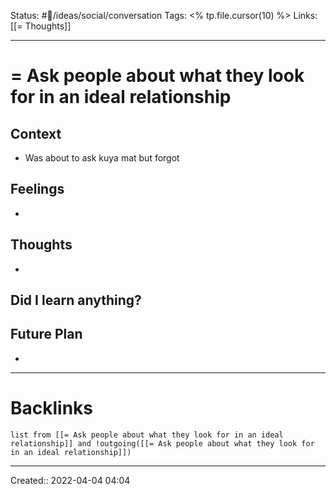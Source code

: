 Status: #💭/ideas/social/conversation 
Tags: <% tp.file.cursor(10) %>
Links: [[= Thoughts]]
___
# = Ask people about what they look for in an ideal relationship
## Context
- Was about to ask kuya mat but forgot

## Feelings
 - 

## Thoughts
- 

**Did I learn anything?**
- 
## Future Plan
- 
___
# Backlinks
```dataview
list from [[= Ask people about what they look for in an ideal relationship]] and !outgoing([[= Ask people about what they look for in an ideal relationship]])
```
___
Created::  2022-04-04 04:04

